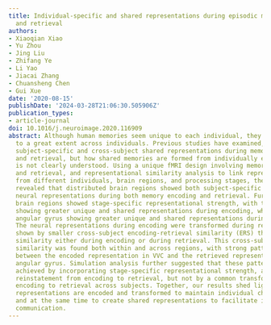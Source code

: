 ```yaml
---
title: Individual-specific and shared representations during episodic memory encoding
  and retrieval
authors:
- Xiaoqian Xiao
- Yu Zhou
- Jing Liu
- Zhifang Ye
- Li Yao
- Jiacai Zhang
- Chuansheng Chen
- Gui Xue
date: '2020-08-15'
publishDate: '2024-03-28T21:06:30.505906Z'
publication_types:
- article-journal
doi: 10.1016/j.neuroimage.2020.116909
abstract: Although human memories seem unique to each individual, they are shared
  to a great extent across individuals. Previous studies have examined, separately,
  subject-specific and cross-subject shared representations during memory encoding
  and retrieval, but how shared memories are formed from individually encoded representations
  is not clearly understood. Using a unique fMRI design involving memory encoding
  and retrieval, and representational similarity analysis to link representations
  from different individuals, brain regions, and processing stages, the current study
  revealed that distributed brain regions showed both subject-specific and shared
  neural representations during both memory encoding and retrieval. Furthermore, different
  brain regions showed stage-specific representational strength, with the visual cortex
  showing greater unique and shared representations during encoding, whereas the left
  angular gyrus showing greater unique and shared representations during retrieval.
  The neural representations during encoding were transformed during retrieval, as
  shown by smaller cross-subject encoding-retrieval similarity (ERS) than cross-subject
  similarity either during encoding or during retrieval. This cross-subject and cross-stage
  similarity was found both within and across regions, with strong pattern similarity
  between the encoded representation in VVC and the retrieved representation in the
  angular gyrus. Simulation analysis further suggested that these patterns could be
  achieved by incorporating stage-specific representational strength, and cross-region
  reinstatement from encoding to retrieval, but not by a common transformation from
  encoding to retrieval across subjects. Together, our results shed light on how memory
  representations are encoded and transformed to maintain individual characteristics
  and at the same time to create shared representations to facilitate interpersonal
  communication.
---
```

